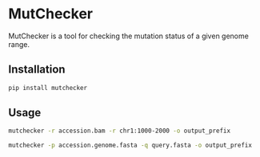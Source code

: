 # MutChecker

MutChecker is a tool for checking the mutation status of a given genome range. 


## Installation

```bash
pip install mutchecker
```

## Usage

```bash
mutchecker -r accession.bam -r chr1:1000-2000 -o output_prefix
```

```bash
mutchecker -p accession.genome.fasta -q query.fasta -o output_prefix
```
